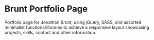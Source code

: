 # Brunt Portfolio Page

Portfolio page for Jonathan Brunt, using jQuery, SASS, and assorted minimalist functions/libraries to achieve a responsive layout showcasing projects, skills, contact and other information.